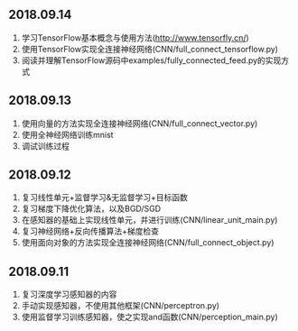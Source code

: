 ## 2018.09.14 ##
1. 学习TensorFlow基本概念与使用方法(http://www.tensorfly.cn/)
2. 使用TensorFlow实现全连接神经网络(CNN/full_connect_tensorflow.py)
3. 阅读并理解TensorFlow源码中examples/fully_connected_feed.py的实现方式


## 2018.09.13 ##
1. 使用向量的方法实现全连接神经网络(CNN/full_connect_vector.py)
2. 使用全神经网络训练mnist
3. 调试训练过程

## 2018.09.12 ##
1. 复习线性单元+监督学习&无监督学习+目标函数
2. 复习梯度下降优化算法，以及BGD/SGD
3. 在感知器的基础上实现线性单元，并进行训练(CNN/linear_unit_main.py)
4. 复习神经网络+反向传播算法+梯度检查
5. 使用面向对象的方法实现全连接神经网络(CNN/full_connect_object.py)


##  2018.09.11  ##
1. 复习深度学习感知器的内容
2. 手动实现感知器，不使用其他框架(CNN/perceptron.py)
3. 使用监督学习训练感知器，使之实现and函数(CNN/perception_main.py)
